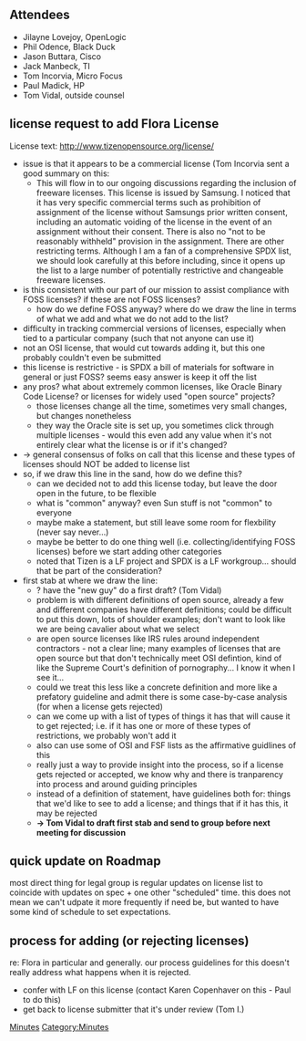 ## Attendees

  - Jilayne Lovejoy, OpenLogic
  - Phil Odence, Black Duck
  - Jason Buttara, Cisco
  - Jack Manbeck, TI
  - Tom Incorvia, Micro Focus
  - Paul Madick, HP
  - Tom Vidal, outside counsel

## license request to add Flora License

License text: <http://www.tizenopensource.org/license/>

  - issue is that it appears to be a commercial license (Tom Incorvia
    sent a good summary on this:
      - This will flow in to our ongoing discussions regarding the
        inclusion of freeware licenses. This license is issued by
        Samsung. I noticed that it has very specific commercial terms
        such as prohibition of assignment of the license without
        Samsungs prior written consent, including an automatic voiding
        of the license in the event of an assignment without their
        consent. There is also no "not to be reasonably withheld"
        provision in the assignment. There are other restricting terms.
        Although I am a fan of a comprehensive SPDX list, we should look
        carefully at this before including, since it opens up the list
        to a large number of potentially restrictive and changeable
        freeware licenses.
  - is this consistent with our part of our mission to assist compliance
    with FOSS licenses? if these are not FOSS licenses?
      - how do we define FOSS anyway? where do we draw the line in terms
        of what we add and what we do not add to the list?
  - difficulty in tracking commercial versions of licenses, especially
    when tied to a particular company (such that not anyone can use it)
  - not an OSI license, that would cut towards adding it, but this one
    probably couldn't even be submitted
  - this license is restrictive - is SPDX a bill of materials for
    software in general or just FOSS? seems easy answer is keep it off
    the list
  - any pros? what about extremely common licenses, like Oracle Binary
    Code License? or licenses for widely used "open source" projects?
      - those licenses change all the time, sometimes very small
        changes, but changes nonetheless
      - they way the Oracle site is set up, you sometimes click through
        multiple licenses - would this even add any value when it's not
        entirely clear what the license is or if it's changed?
  - → general consensus of folks on call that this license and these
    types of licenses should NOT be added to license list
  - so, if we draw this line in the sand, how do we define this?
      - can we decided not to add this license today, but leave the door
        open in the future, to be flexible
      - what is "common" anyway? even Sun stuff is not "common" to
        everyone
      - maybe make a statement, but still leave some room for flexbility
        (never say never...)
      - maybe be better to do one thing well (i.e.
        collecting/identifying FOSS licenses) before we start adding
        other categories
      - noted that Tizen is a LF project and SPDX is a LF workgroup...
        should that be part of the consideration?
  - first stab at where we draw the line:
      - ? have the "new guy" do a first draft? (Tom Vidal)
      - problem is with different definitions of open source, already a
        few and different companies have different definitions; could be
        difficult to put this down, lots of shoulder examples; don't
        want to look like we are being cavalier about what we select
      - are open source licenses like IRS rules around independent
        contractors - not a clear line; many examples of licenses that
        are open source but that don't technically meet OSI defintion,
        kind of like the Supreme Court's definition of pornography... I
        know it when I see it...
      - could we treat this less like a concrete definition and more
        like a prefatory guideline and admit there is some case-by-case
        analysis (for when a license gets rejected)
      - can we come up with a list of types of things it has that will
        cause it to get rejected; i.e. if it has one or more of these
        types of restrictions, we probably won't add it
      - also can use some of OSI and FSF lists as the affirmative
        guidlines of this
      - really just a way to provide insight into the process, so if a
        license gets rejected or accepted, we know why and there is
        tranparency into process and around guiding principles
      - instead of a definition of statement, have guidelines both for:
        things that we'd like to see to add a license; and things that
        if it has this, it may be rejected
      - **→ Tom Vidal to draft first stab and send to group before next
        meeting for discussion**

## quick update on Roadmap

most direct thing for legal group is regular updates on license list to
coincide with updates on spec + one other "scheduled" time. this does
not mean we can't udpate it more frequently if need be, but wanted to
have some kind of schedule to set expectations.

## process for adding (or rejecting licenses)

re: Flora in particular and generally. our process guidelines for this
doesn't really address what happens when it is rejected.

  - confer with LF on this license (contact Karen Copenhaver on this -
    Paul to do this)
  - get back to license submitter that it's under review (Tom I.)

[Minutes](Category:Legal "wikilink")
[Category:Minutes](Category:Minutes "wikilink")
